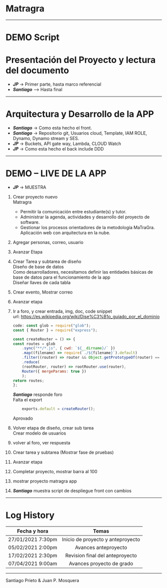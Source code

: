 # Matragra
---
# DEMO Script

# Presentación del Proyecto y lectura del documento
- ***JP*** -> Primer parte, hasta marco referencial
- ***Santiago*** –> Hasta final
---
# Arquitectura y Desarrollo de la APP
- ***Santiago*** -> Como esta hecho el front.
- ***Santiago*** -> Repositorio git, Usuarios cloud, Template, IAM ROLE, Dynamo, Dynamo stream y SES.
- ***JP*** -> Buckets, API gate way, Lambda, CLOUD Watch
- ***JP*** -> Como esta hecho el back include DDD
---
# DEMO – LIVE DE LA APP
- ***JP*** -> MUESTRA 
1. Crear proyecto nuevo  
    Matragra  
    * Permitir la comunicación entre estudiante(s) y tutor.  
    * Administrar la agenda, actividades y desarrollo del proyecto de software.  
    * Gestionar los procesos orientadores de la metodología MaTraGra.  
    Aplicación web con arquitectura en la nube.  
2. Agregar personas, correo, usuario
3. Avanzar Etapa
4. Crear Tarea y subtarea de diseño  
    Diseño de base de datos  
    Como desarrolladores, necesitamos definir las entidades básicas de base de datos para el funcionamiento de la app  
    Diseñar llaves de cada tabla  
5. Crear evento, Mostrar correo
6. Avanzar etapa
7. Ir a foro, y crear entrada, img, doc, code snippet  
    url: https://es.wikipedia.org/wiki/Dise%C3%B1o_guiado_por_el_dominio  
    ``` javascript
    code: const glob = require("glob");
    const { Router } = require("express");

    const createRouter = () => {
    const routes = glob
        .sync("**/*.js", { cwd: `${__dirname}/` })
        .map((filename) => require(`./${filename}`).default)
        .filter((router) => router && Object.getPrototypeOf(router) == Router)
        .reduce(
        (rootRouter, router) => rootRouter.use(router),
        Router({ mergeParams: true })
        );
    return routes;
    };
    ```
    ***Santiago*** responde foro  
    Falta el export  
    ``` javascript
        exports.default = createRouter();
    ``` 
    Aprovado  
8. Volver etapa de diseño, crear sub tarea  
    Crear modelo de usuarios
9. volver al foro, ver respuesta
10. Crear tarea y subtarea (Mostrar fase de pruebas)
11. Avanzar etapa
12. Completar proyecto, mostrar barra al 100

13. mostrar proyecto matragra app

14. ***Santiago*** muestra script de despliegue front con cambios

---
# Log History

Fecha y hora | Temas
:-------------:|:--------------:
27/01/2021 7:30pm | Inicio de proyecto y anteproyecto
05/02/2021 2:00pm | Avances anteproyecto
17/02/2021 2:30pm | Revision final del anteproyecto
07/04/2021 9:00am | Avances proyecto de grado
---
Santiago Prieto & Juan P. Mosquera
